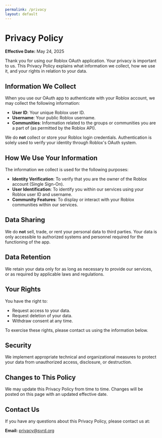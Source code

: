 ```yaml
---
permalink: /privacy
layout: default
---
```

# Privacy Policy

**Effective Date:** May 24, 2025

Thank you for using our Roblox OAuth application. Your privacy is important to us. This Privacy Policy explains what information we collect, how we use it, and your rights in relation to your data.

## Information We Collect

When you use our OAuth app to authenticate with your Roblox account, we may collect the following information:

- **User ID**: Your unique Roblox user ID.
- **Username**: Your public Roblox username.
- **Communities**: Information related to the groups or communities you are a part of (as permitted by the Roblox API).

We do **not** collect or store your Roblox login credentials. Authentication is solely used to verify your identity through Roblox's OAuth system.

## How We Use Your Information

The information we collect is used for the following purposes:

- **Identity Verification**: To verify that you are the owner of the Roblox account (Single Sign-On).
- **User Identification**: To identify you within our services using your Roblox user ID and username.
- **Community Features**: To display or interact with your Roblox communities within our services.

## Data Sharing

We do **not** sell, trade, or rent your personal data to third parties. Your data is only accessible to authorized systems and personnel required for the functioning of the app.

## Data Retention

We retain your data only for as long as necessary to provide our services, or as required by applicable laws and regulations.

## Your Rights

You have the right to:

- Request access to your data.
- Request deletion of your data.
- Withdraw consent at any time.

To exercise these rights, please contact us using the information below.

## Security

We implement appropriate technical and organizational measures to protect your data from unauthorized access, disclosure, or destruction.

## Changes to This Policy

We may update this Privacy Policy from time to time. Changes will be posted on this page with an updated effective date.

## Contact Us

If you have any questions about this Privacy Policy, please contact us at:

**Email:** [privacy@svrd.org](mailto:privacy@svrd.org)